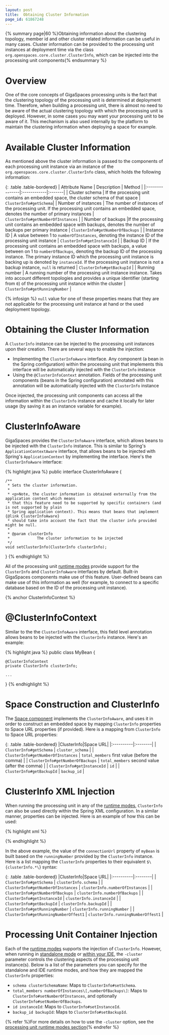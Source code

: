 ```yaml
---
layout: post
title:  Obtaining Cluster Information
page_id: 61867248
---
```


{% summary page|60 %}Obtaining information about the clustering topology, member id and other cluster related information can be useful in many cases. Cluster information can be provided to the processing unit instances at deployment time via the class `org.openspaces.core.cluster.ClusterInfo`, which can be injected into the processing unit components{% endsummary %}

# Overview

One of the core concepts of GigaSpaces processing units is the fact that the clustering topology of the processing unit is determined at deployment time. Therefore, when building a processing unit, there is almost no need to be aware of the actual clustering topology with which the processing unit is deployed.
However, in some cases you may want your processing unit to be aware of it.
This mechanism is also used internally by the platform to maintain the clustering information when deploying a space for example.

# Available Cluster Information

As mentioned above the cluster information is passed to the components of each processing unit instance via an instance of the `org.openspaces.core.cluster.ClusterInfo` class, which holds the following information:

{: .table .table-bordered}
| Attribute Name | Description | Method |
|:---------------|:------------|:-------|
| Cluster schema | If the processing unit contains an embedded space, the cluster schema of that space | `ClusterInfo#getSchema`|
| Number of instances | The number of instances of the processing unit. If the processing unit contains an embedded space, denotes the number of primary instances | `ClusterInfo#getNumberOfInstances` |
| Number of backups |If the processing unit contains an embedded space with backups, denotes the number of backups per primary instance | `ClusterInfo#getNumberOfBackups` |
| Instance ID | A value between 1 to `numberOfInstances`, denoting the instance ID of the processing unit instance | `ClusterInfo#getInstanceId` |
| Backup ID | If the processing unit contains an embedded space with backups, a value between on 1 to `numberOfBackups`, denoting the backup ID of the processing instance. The primary instance ID which the processing unit instance is backing up is denoted by `instanceId`. If the processing unit instance is not a backup instance, `null` is returned | `ClusterInfo#getBackupId` |
| Running number | A running number of the processing unit instance instance. Takes into account different topologies and provides a unique identifier (starting from `0`) of the processing unit instance within the cluster | `ClusterInfo#getRunningNumber` |

{% infosign %} `null` value for one of these properties means that they are not applicable for the processing unit instance at hand or the used deployment topology.

# Obtaining the Cluster Information

A `ClusterInfo` instance can be injected to the processing unit instances upon their creation.
There are several ways to enable the injection:

- Implementing the `ClusterInfoAware` interface. Any component (a bean in the Spring configuration) within the processing unit that implements this interface will be automatically injected with the `ClusterInfo` instance
- Using the `@ClusterInfoContext` annotation. Fields of the processing unit components (beans in the Spring configuration) annotated with this annotation will be automatically injected with the `ClusterInfo` instance

Once injected, the processing unit components can access all the information within the `ClusterInfo` instance and cache it locally for later usage (by saving it as an instance variable for example).

# ClusterInfoAware

GigaSpaces provides the `ClusterInfoAware` interface, which allows beans to be injected with the `ClusterInfo` instance. This is similar to Spring's `ApplicationContextAware` interface, that allows beans to be injected with Spring's `ApplicationContext` by implementing the interface.
Here's the `ClusterInfoAware` interface:

{% highlight java %}
public interface ClusterInfoAware {

    /**
     * Sets the cluster information.
     *
     * <p>Note, the cluster information is obtained externally from the application context which means
     * that this feature need to be supported by specific containers (and is not supported by plain
     * Spring application context). This means that beans that implement {@link ClusterInfoAware}
     * should take into account the fact that the cluster info provided might be null.
     *
     * @param clusterInfo
     *            The cluster information to be injected
     */
    void setClusterInfo(ClusterInfo clusterInfo);
}
{% endhighlight %}

All of the processing unit [runtime modes](/xap96/deploying-and-running-the-processing-unit.html) provide support for the `ClusterInfo` and `ClusterInfoAware` interfaces by default. Built-in GigaSpaces components make use of this feature. User-defined beans can make use of this information as well (for example, to connect to a specific database based on the ID of the processing unit instance).

{% anchor ClusterInfoContext %}

# @ClusterInfoContext

Similar to the the `ClusterInfoAware` interface, this field level annotation allows beans to be injected with the `ClusterInfo` instance. Here's an example:

{% highlight java %}
public class MyBean {

    @ClusterInfoContext
    private ClusterInfo clusterInfo;

    ...
}
{% endhighlight %}

# Space Construction and ClusterInfo

The [Space component](/xap96/the-space-component.html) implements the `ClusterInfoAware`, and uses it in order to construct an embedded space by mapping `ClusterInfo` properties to Space URL properties (if provided). Here is a mapping from `ClusterInfo` to Space URL properties:

{: .table .table-bordered}
|ClusterInfo|Space URL|
|:----------|:--------|
| `ClusterInfo#getSchema` | `cluster_schema` |
| `ClusterInfo#getNumberOfInstances` | `total_members` first value (before the comma) |
| `ClusterInfo#getNumberOfBackups` | `total_members` second value (after the comma) |
| `ClusterInfo#getInstanceId` | `id` |
| `ClusterInfo#getBackupId` | `backup_id` |

# ClusterInfo XML Injection

When running the processing unit in any of the [runtime modes](/xap96/deploying-and-running-the-processing-unit.html), `ClusterInfo` can also be used directly within the Spring XML configuration. In a similar manner, properties can be injected. Here is an example of how this can be used:

{% highlight xml %}

<bean id="myBean" class="MyBean">
    <property name="connectionUrl" value="testconnection_${clusterInfo.runningNumber}" />
</bean>
{% endhighlight %}

In the above example, the value of the `connectionUrl` property of `myBean` is  built based on the `runningNumber` provided by the `ClusterInfo` instance. Here is a list mapping the `ClusterInfo` properties to their equivalent `$\{clusterInfo.*\`} syntax:

{: .table .table-bordered}
|ClusterInfo|Space URL|
|:----------|:--------|
| `ClusterInfo#getSchema` | `clusterInfo.schema` |
| `ClusterInfo#getNumberOfInstances` | `clusterInfo.numberOfInstances` |
| `ClusterInfo#getNumberOfBackups` | `clusterInfo.numberOfBackups` |
| `ClusterInfo#getInstanceId` | `clusterInfo.instanceId` |
| `ClusterInfo#getBackupId` | `clusterInfo.backupId` |
| `ClusterInfo#getRunningNumber` | `clusterInfo.runningNumber` |
| `ClusterInfo#getRunningNumberOffest1` | `clusterInfo.runningNumberOffest1` |

# Processing Unit Container Injection

Each of the [runtime modes](/xap96/deploying-and-running-the-processing-unit.html) supports the injection of `ClusterInfo`. However, when running in [standalone mode](/xap96/running-in-standalone-mode.html) or [within your IDE](/xap96/running-and-debugging-within-your-ide.html), the `-cluster` parameter controls the clustering aspects of the processing unit instance(s). Below is a list of the parameters you can specify for the standalone and IDE runtime modes, and how they are mapped the `ClusterInfo` properties:

- `schema clusterSchemaName`: Maps to `ClusterInfo#setSchema`.
- `total_members numberOfInstances\[,numberOfBackups\]`: Maps to `ClusterInfo#setNumberOfInstances`, and optionally `ClusterInfo#setNumberOfBackups`.
- `id instanceId`: Maps to `ClusterInfo#setInstanceId`.
- `backup_id backupId`: Maps to `ClusterInfo#setBackupId`.

{% refer %}For more details on how to use the `-cluster` option, see the [processing unit runtime modes section](/xap96/deploying-and-running-the-processing-unit.html){% endrefer %}

